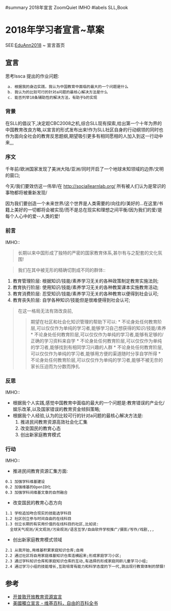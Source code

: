 ﻿#summary 2018年宣言 ZoomQuiet IMHO
#labels SLL,Book

# 2018年学习者宣言~草案 #
SEE:[EduAnn2018](EduAnn2018.md) ~ 宣言首页
## 宣言 ##
思考Issca 提出的作业问题:
```
 a. 根据我的身边实践，我认为中国教育中面临的最大的一个问题是什么
 b. 我认为的比较可行的针对a问题的最核心解决方法是什么
 c. 能否列举10条辅助性的解决方法，有助于b的实现 
```
### 背景 ###
在SLL的倡议下,决定趁CBC2008之机,综合SLL现有探索,给出第一个十年为界的中国教育改良方略,以宣言的形式发布出来!作为SLL社区自身的行动纲领的同时也作为面向全社会的教育反思题纲,期望吸引更多有相同愿相的人加入到这一行动中来,,,

### 序文 ###

千年前/欧洲国家发现了美洲大陆/亚洲/同时开启了一个地球未知领域的边界/文明的窗口;

今天/我们要效仿这一伟举/在 http://sociallearnlab.org/ 所有被人们认为是常识的事物都将被重新发现/

因为我们要创造一个未来世界/这个世界是人类需要的/向往的/美好的...在这里/书籍上美好的一切都将会被实现/而不是总在现实和理想之间平衡/因为我们的爱/是每个人心中的爱--人类的爱!

### 前言 ###
IMHO::
> 长期以来中国形成了独特的严密的国家教育体系,甚尔有与之配套的文化氛围!

> 我们在其中被无形的精确切割成不同的群体::
  1. 教育管理阶层: 根据知识/技能/素养学习无关的各种政策制定教育实施法则;
  1. 教育执行阶层: 使用知识/技能/素养学习无关的各种教案课本实施教育活动;
  1. 教育消费阶层: 忍受知识/技能/素养学习无关的各种教育以便得到社会认可;
  1. 教育丧失阶层: 自学各种知识/技能但是很难便得到社会认可;

> 在这一格局无法有效改良前,
> > 期望在社区和社会化知识管理的帮助下可以:
    * 不论身处任何教育阶层,可以仅仅作为单纯的学习者,能够学习自己想获得的知识/技能/素养
    * 不论身处任何教育阶层,可以仅仅作为单纯的学习者,能够有足够的/正确的学习资料来自学
    * 不论身处任何教育阶层,可以仅仅作为单纯的学习者,能够找到有相同学习兴趣的人群
    * 不论身处任何教育阶层,可以仅仅作为单纯的学习者,能够用方便的渠道随时分享自学所得
    * 不论身处任何教育阶层,可以仅仅作为单纯的学习者,能够不被无奈的家长压迫而为分数而挣扎


### 反思 ###
IMHO::
  * 根据我个人实践,感觉中国教育中面临的最大的一个问题是:教育错误的产业化/娱乐改革,以及国家错误的教育资金倾斜策略;
  * 根据我个人经验,认为的比较可行的针对a问题的最核心解决方法是:
    1. 推进民间教育资源高效社会化汇集
    1. 改变国民的教育心态
    1. 创出新家庭教育模式

### 行动 ###
IMHO::
  * 推进民间教育资源汇集方面:
```
0.1 加强学科维基建设
0.2 加强维基的OpenID化
0.3 加强学科间维基文章的自然融合
```
  * 改变国民的教育心态方向
```
1.1 学校追加吻合现实的技能选学科目
1.2 社区创立参与时间自由的在线科目
1.3 创立长期的有实用价值的在线科目的社区,比如说: 
  全球天气观测/天文观测/污染观测/语言互学/自由软件学校推广/摄影/写作/戏剧,,,
```
  * 创出新家庭教育模式领域
```
2.1 从我开始,用维基积累家庭知识仓库;自用
2.2 通过社区将自用家庭维基知识仓库连横起来;形成家庭学习小区;
2.3 通过学科知识仓库和家庭知识仓库的互动,有选择的形成家庭同龄儿童学习小组;
2.4 通过学习小组的技能增长,互助培育有能力和科学态度的下一代,跳出现行教育体制的禁锢!
```

## 参考 ##
  * [开普敦开放教育资源宣言](http://www.capetowndeclaration.org)
  * [美國獨立宣言 - 维基百科，自由的百科全书](http://zh.wikipedia.org/wiki/%E7%8B%AC%E7%AB%8B%E5%AE%A3%E8%A8%80)
